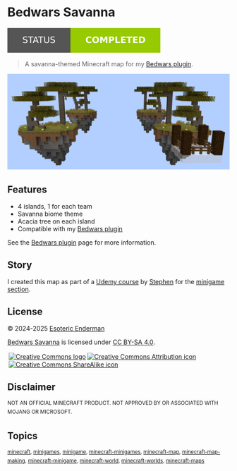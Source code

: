# Bedwars Savanna

[![Project status: completed](./assets/images/badges/status.svg)](./)

> A savanna-themed Minecraft map for my [Bedwars plugin](https://github.com/esotericenderman/bedwars).

![Bedwars savanna map](./assets/images/screenshots/map.png)

## Features

- 4 islands, 1 for each team
- Savanna biome theme
- Acacia tree on each island
- Compatible with my [Bedwars plugin](https://github.com/esotericenderman/bedwars)

See the [Bedwars plugin](https://github.com/esotericenderman/bedwars) page for more information.

## Story

I created this map as part of a [Udemy course](https://www.udemy.com/course/develop-minecraft-plugins-java-programming/) by [Stephen](https://github.com/stephendotgg) for the [minigame section](https://www.udemy.com/course/develop-minecraft-plugins-java-programming/learn/lecture/30007374).

## License

<p xmlns:cc="http://creativecommons.org/ns#" xmlns:dct="http://purl.org/dc/terms/">
  &copy; 2024-2025 <a rel="cc:attributionURL dct:creator" property="cc:attributionName" href="https://enderman.dev">Esoteric Enderman</a>

  <a property="dct:title" rel="cc:attributionURL" href="https://github.com/esotericenderman/bedwars-savanna">Bedwars Savanna</a> is licensed under <a href="https://github.com/esotericenderman/bedwars-savanna/blob/main/LICENSE" target="_blank" rel="license noopener noreferrer" property="cc:license" style="display: inline-block">CC BY-SA 4.0</a>.

  <a href="https://creativecommons.org/"><img style="height: 22px !important; margin-left: 3px; vertical-align: middle" src="./assets/images/icons/cc/cc.svg" alt="Creative Commons logo" /></a><a href="https://creativecommons.org/licenses/by-sa/4.0/"><img style="height: 22px !important; margin-left: 3px; vertical-align: middle" src="./assets/images/icons/cc/by.svg" alt="Creative Commons Attribution icon" /><img style="height: 22px !important; margin-left: 3px; vertical-align: middle" src="./assets/images/icons/cc/sa.svg" alt="Creative Commons ShareAlike icon" /></a>
</p>

## Disclaimer

<sup>NOT AN OFFICIAL MINECRAFT PRODUCT. NOT APPROVED BY OR ASSOCIATED WITH MOJANG OR MICROSOFT.</sup>

## Topics

<sup>[minecraft](https://github.com/topics/minecraft), [minigames](https://github.com/topics/minigames), [minigame](https://github.com/topics/minigame), [minecraft-minigames](https://github.com/topics/minecraft-minigames), [minecraft-map](https://github.com/topics/minecraft-map), [minecraft-map-making](https://github.com/topics/minecraft-map-making), [minecraft-minigame](https://github.com/topics/minecraft-minigame), [minecraft-world](https://github.com/topics/minecraft-world), [minecraft-worlds](https://github.com/topics/minecraft-worlds), [minecraft-maps](https://github.com/topics/minecraft-maps)</sup>
